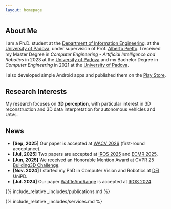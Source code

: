 ```yaml
---
layout: homepage
---
```


## About Me

I am a Ph.D. student at the [Department of Information Engineering](https://www.dei.unipd.it/), at the [University of Padova](https://www.unipd.it/), under supervision of Prof. [Alberto Pretto](https://albertopretto.altervista.org/). I received my Master Degree in *Computer Engineering - Artificial Intelligence and Robotics* in 2023 at the [University of Padova](https://www.unipd.it/) and my Bachelor Degree in *Computer Engineering* in 2021 at the [University of Padova](https://www.unipd.it/).

I also developed simple Android apps and published them on the [Play Store](https://play.google.com/store/apps/dev?id=9156799026580612705).

## Research Interests

My research focuses on **3D perception**, with particular interest in 3D reconstruction and 3D data interpretation for autonomous vehicles and UAVs.

<!-- **3D Perception:** 3D Semantic Segmentation, Point Cloud -->
<!-- - **Deep Learning:** semantic segmentation, classification -->

## News

- **[Sep, 2025]** Our paper is accepted at [WACV 2026](https://wacv.thecvf.com/) (first-round acceptance).
- **[Jul, 2025]** Two papers are accepted at [IROS 2025](https://www.iros25.org/) and [ECMR 2025](https://ecmr2025.dei.unipd.it/).
- **[Jun, 2025]** We received an Honorable Mention Award at CVPR 25 [Building3D Challenge](https://usm3d.github.io/). 
- **[Nov. 2024]** I started my PhD in Computer Vision and Robotics at [DEI](https://www.dei.unipd.it/) UniPD.
- **[Jul. 2024]** Our paper [WaffleAndRange](https://arxiv.org/pdf/2410.10510) is accepted at [IROS 2024](http://iros2024-abudhabi.org/).
<!-- - **[Feb. 2024]** Post-graduate Research Fellowship at [IAS-Lab](https://robotics.dei.unipd.it/). -->

<!-- - **[Feb. 2020]** We will host the ACM Multimedia Asia 2020 conference in Singapore! -->
<!-- - **[Sept. 2019]** Our paper about few-shot learning is accepted to NeurIPS 2019. -->
<!-- - **[Mar. 2019]** Our paper about few-shot learning is accepted to CVPR 2019. -->

{% include_relative _includes/publications.md %}

{% include_relative _includes/services.md %}
